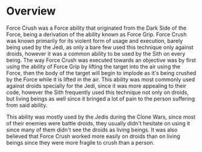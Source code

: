 # Overview
Force Crush was a Force ability that originated from the Dark Side of the Force, being a derivation of the ability known as Force Grip.
Force Crush was known primarily for its violent form of usage and execution, barely being used by the Jedi, as only a bare few used this technique only against droids, however it was a common ability to be used by the Sith on every being.
The way Force Crush was executed towards an objective was by first using the ability of Force Grip by lifting the target into the air using the Force, then the body of the target will begin to implode as it's being crushed by the Force while it is lifted in the air.
This ability was most commonly used against droids specially for the Jedi, since it was more appealing to their code, however the Sith frequently used this technique not only on droids, but living beings as well since it bringed a lot of pain to the person suffering from said ability.

This ability was mostly used by the Jedis during the Clone Wars, since most of their enemies were battle droids, they usually didn't hesitate on using it since many of them didn't see the droids as living beings.
It was also believed that Force Crush worked more easily on droids than on living beings since they were more fragile to crush than a person.